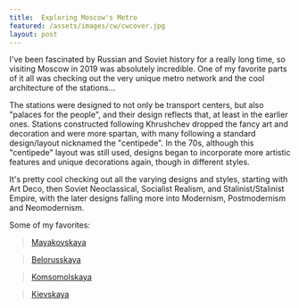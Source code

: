 ```yaml
---
title:  Exploring Moscow's Metro
featured: /assets/images/cw/cwcover.jpg
layout: post
---
```


I've been fascinated by Russian and Soviet history for a really long time, so visiting Moscow in
2019 was absolutely incredible. One of my favorite parts of it all was checking out the very unique metro
network and the cool architecture of the stations...


The stations were designed to not only be transport centers, but also "palaces for the people", and their design
reflects that, at least in the earlier ones. Stations constructed following Khrushchev dropped the
fancy art and decoration and were more spartan, with many following a standard design/layout nicknamed the "centipede".
In the 70s, although this "centipede" layout was still used, designs began to incorporate more artistic features and
unique decorations again, though in different styles.


It's pretty cool checking out all the varying designs and styles, starting with Art Deco, then Soviet Neoclassical,
Socialist Realism, and Stalinist/Stalinist Empire, with the later designs falling more into Modernism, Postmodernism and Neomodernism.


Some of my favorites:


<blockquote class="imgur-embed-pub" lang="en" data-id="a/xkTNvdL"  ><a href="//imgur.com/a/xkTNvdL">Mayakovskaya</a></blockquote><script async src="//s.imgur.com/min/embed.js" charset="utf-8"></script>


<blockquote class="imgur-embed-pub" lang="en" data-id="a/Fiik2tx"  ><a href="//imgur.com/a/Fiik2tx">Belorusskaya</a></blockquote><script async src="//s.imgur.com/min/embed.js" charset="utf-8"></script>


<blockquote class="imgur-embed-pub" lang="en" data-id="a/nn1wbGT"  ><a href="//imgur.com/a/nn1wbGT">Komsomolskaya</a></blockquote><script async src="//s.imgur.com/min/embed.js" charset="utf-8"></script>


<blockquote class="imgur-embed-pub" lang="en" data-id="a/nUGoxCP"  ><a href="//imgur.com/a/nUGoxCP">Kievskaya</a></blockquote><script async src="//s.imgur.com/min/embed.js" charset="utf-8"></script>
